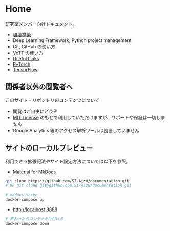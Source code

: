 # Home

研究室メンバー向けドキュメント。

- [環境構築](./setup)
- Deep Learning Framework, Python project management
- Git, GitHub の使い方
- [VoTT の使い方](./Tutorial-VoTT)
- [Useful Links](./Useful-Links/)
- [PyTorch](./Tutorial-PyTorch)
- [TensorFlow](./Tutorial-TensorFlow)



## 関係者以外の閲覧者へ

このサイト・リポジトリのコンテンツについて

- 閲覧はご自由にどうぞ
- [MIT License] のもとで利用していただけますが、サポートや保証は一切しません
- Google Analytics 等のアクセス解析ツールは設置していません

[MIT License]: https://github.com/SI-Aizu/documentation/blob/master/LICENSE



## サイトのローカルプレビュー

利用できる拡張記法やサイト設定方法については以下を参照。

- [Material for MkDocs](https://squidfunk.github.io/mkdocs-material/)

```sh
git clone https://github.com/SI-Aizu/documentation.git
# OR git clone git@github.com:SI-Aizu/documentation.git

# mkdocs serve
docker-compose up
```

- [http://localhost:8888](http://localhost:8888)

```sh
# 終わったらコンテナを片付ける
docker-compose down
```
